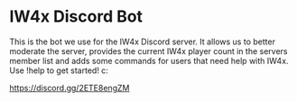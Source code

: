 # IW4x Discord Bot

This is the bot we use for the IW4x Discord server. It allows us to better moderate the server, provides the current IW4x player count in the servers member list and adds some commands for users that need help with IW4x.  
Use !help to get started! c:

https://discord.gg/2ETE8engZM